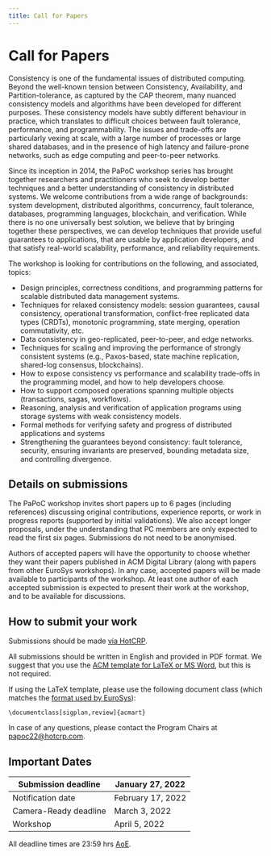 ```yaml
---
title: Call for Papers
---
```

# Call for Papers

Consistency is one of the fundamental issues of distributed computing. Beyond
the well-known tension between Consistency, Availability, and
Partition-tolerance, as captured by the CAP theorem, many nuanced consistency
models and algorithms have been developed for different purposes. These
consistency models have subtly different behaviour in practice, which translates
to difficult choices between fault tolerance, performance, and programmability.
The issues and trade-offs are particularly vexing at scale, with a large number
of processes or large shared databases, and in the presence of high latency and
failure-prone networks, such as edge computing and peer-to-peer networks.

Since its inception in 2014, the PaPoC workshop series has brought together
researchers and practitioners who seek to develop better techniques and a better
understanding of consistency in distributed systems. We welcome contributions
from a wide range of backgrounds: system development, distributed algorithms,
concurrency, fault tolerance, databases, programming languages, blockchain, and
verification. While there is no one universally best solution, we believe that
by bringing together these perspectives, we can develop techniques that provide
useful guarantees to applications, that are usable by application developers,
and that satisfy real-world scalability, performance, and reliability
requirements.

The workshop is looking for contributions on the following, and associated,
topics:
* Design principles, correctness conditions, and programming patterns for
  scalable distributed data management systems.
* Techniques for relaxed consistency models: session guarantees, causal
  consistency, operational transformation, conflict-free replicated data types
  (CRDTs), monotonic programming, state merging, operation commutativity, etc.
* Data consistency in geo-replicated, peer-to-peer, and edge networks.
* Techniques for scaling and improving the performance of strongly consistent
  systems (e.g., Paxos-based, state machine replication, shared-log consensus,
  blockchains).
* How to expose consistency vs performance and scalability trade-offs in the
  programming model, and how to help developers choose.
* How to support composed operations spanning multiple objects (transactions,
  sagas, workflows).
* Reasoning, analysis and verification of application programs using storage
  systems with weak consistency models.
* Formal methods for verifying safety and progress of distributed applications
  and systems
* Strengthening the guarantees beyond consistency: fault tolerance, security,
  ensuring invariants are preserved, bounding metadata size, and controlling
  divergence.

## Details on submissions

The PaPoC workshop invites short papers up to 6 pages (including references)
discussing original contributions, experience reports, or work in progress
reports (supported by initial validations). We also accept longer proposals,
under the understanding that PC members are only expected to read the first six
pages. Submissions do not need to be anonymised.

Authors of accepted papers will have the opportunity to choose whether they want
their papers published in ACM Digital Library (along with papers from other
EuroSys workshops). In any case, accepted papers will be made available to
participants of the workshop. At least one author of each accepted submission is
expected to present their work at the workshop, and to be available for
discussions.

## How to submit your work

Submissions should be made [via HotCRP](https://papoc22.hotcrp.com/).

All submissions should be written in English and provided in PDF format. We
suggest that you use the [ACM template for LaTeX or MS
Word](https://www.acm.org/publications/proceedings-template), but this is not
required.

If using the LaTeX template, please use the following document class (which
matches the [format used by EuroSys](https://github.com/papoc-workshop/2022)):

    \documentclass[sigplan,review]{acmart}

In case of any questions, please contact the Program Chairs at
[papoc22@hotcrp.com](mailto:papoc22@hotcrp.com).

## Important Dates

| Submission deadline   | January 27, 2022 |
|---|---|
| Notification date     | February 17, 2022 |
| Camera-Ready deadline | March 3, 2022 |
| Workshop              | April 5, 2022 |

All deadline times are 23:59 hrs
[AoE](https://www.timeanddate.com/time/zones/aoe).
